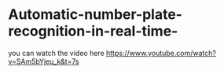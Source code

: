 # Automatic-number-plate-recognition-in-real-time-
you can watch the video here https://www.youtube.com/watch?v=SAm5bYjeu_k&t=7s
